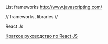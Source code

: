 List frameworks
http://www.javascripting.com/

// frameworks, libraries //

React Js

[Краткое руководство по React JS](http://habrahabr.ru/post/248799/)
